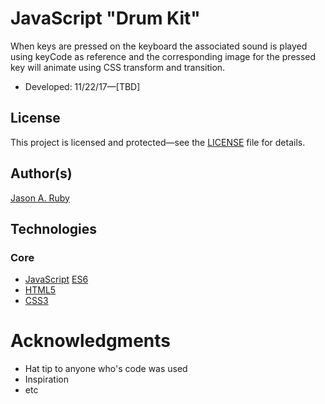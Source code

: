 # JavaScript "Drum Kit"
When keys are pressed on the keyboard the associated sound is played using keyCode as reference and the corresponding image for the pressed key will animate using CSS transform and transition.
* Developed: 11/22/17—[TBD]

## License

This project is licensed and protected—see the [LICENSE](https://github.com/BluePawDev/drum-kit/blob/master/LICENSE) file for details.

## Author(s)

[Jason A. Ruby](https://github.com/BluePawDev)

## Technologies

### Core

* [JavaScript](https://developer.mozilla.org/en-US/docs/Web/JavaScript) [ES6](http://es6-features.org/)
* [HTML5](https://github.com/whatwg/html)
* [CSS3](https://www.w3.org/Style/CSS/)

# Acknowledgments

* Hat tip to anyone who's code was used
* Inspiration
* etc
